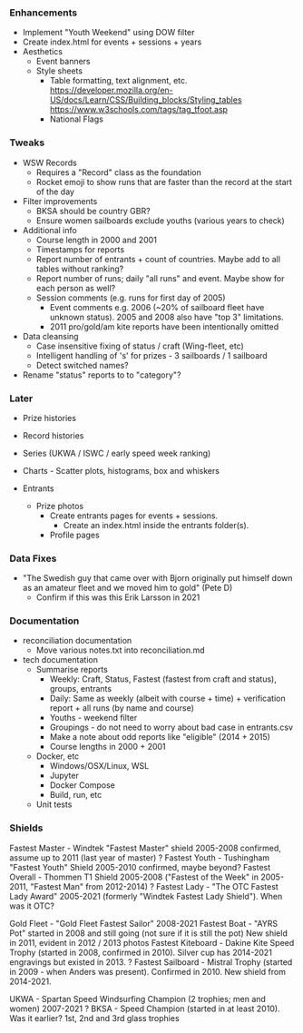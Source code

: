 ### Enhancements

- Implement "Youth Weekend" using DOW filter
- Create index.html for events + sessions + years
- Aesthetics
  - Event banners
  - Style sheets
    - Table formatting, text alignment, etc.
       https://developer.mozilla.org/en-US/docs/Learn/CSS/Building_blocks/Styling_tables
       https://www.w3schools.com/tags/tag_tfoot.asp
    - National Flags



### Tweaks

- WSW Records
  - Requires a "Record" class as the foundation
  - Rocket emoji to show runs that are faster than the record at the start of the day
- Filter improvements
  - BKSA should be country GBR?
  - Ensure women sailboards exclude youths (various years to check)
- Additional info
  - Course length in 2000 and 2001
  - Timestamps for reports
  - Report number of entrants + count of countries. Maybe add to all tables without ranking?
  - Report number of runs; daily "all runs" and event. Maybe show for each person as well?
  - Session comments (e.g. runs for first day of 2005)
    - Event comments e.g. 2006 (~20% of sailboard fleet have unknown status). 2005 and 2008 also have "top 3" limitations.
    - 2011 pro/gold/am kite reports have been intentionally omitted
- Data cleansing
  - Case insensitive fixing of status / craft (Wing-fleet, etc)
  - Intelligent handling of 's' for prizes - 3 sailboards / 1 sailboard
  - Detect switched names?
- Rename "status" reports to to "category"?



### Later

- Prize histories
- Record histories
- Series (UKWA / ISWC / early speed week ranking)
- Charts - Scatter plots, histograms, box and whiskers
- Entrants

  - Prize photos
    - Create entrants pages for events + sessions.
      - Create an index.html inside the entrants folder(s).
    - Profile pages



### Data Fixes

- "The Swedish guy that came over with Bjorn originally put himself down as an amateur fleet and we moved him to gold" (Pete D)
  - Confirm if this was this Erik Larsson in 2021



### Documentation

- reconciliation documentation
  - Move various notes.txt into reconciliation.md
- tech documentation
  - Summarise reports
    - Weekly: Craft, Status, Fastest (fastest from craft and status), groups, entrants
    - Daily: Same as weekly (albeit with course + time) + verification report + all runs (by name and course)
    - Youths - weekend filter
    - Groupings - do not need to worry about bad case in entrants.csv
    - Make a note about odd reports like "eligible" (2014 + 2015)
    - Course lengths in 2000 + 2001
  - Docker, etc
    - Windows/OSX/Linux, WSL
    - Jupyter
    - Docker Compose
    - Build, run, etc
  - Unit tests



### Shields
  Fastest Master - Windtek "Fastest Master" shield 2005-2008 confirmed, assume up to 2011 (last year of master)
? Fastest Youth - Tushingham "Fastest Youth" Shield 2005-2010 confirmed, maybe beyond?
  Fastest Overall - Thommen T1 Shield 2005-2008 ("Fastest of the Week" in 2005-2011, "Fastest Man" from 2012-2014)
? Fastest Lady - "The OTC Fastest Lady Award" 2005-2021 (formerly "Windtek Fastest Lady Shield"). When was it OTC?

  Gold Fleet - "Gold Fleet Fastest Sailor" 2008-2021
  Fastest Boat - "AYRS Pot" started in 2008 and still going (not sure if it is still the pot)
                 New shield in 2011, evident in 2012 / 2013 photos
  Fastest Kiteboard - Dakine Kite Speed Trophy (started in 2008, confirmed in 2010).
                      Silver cup has 2014-2021 engravings but existed in 2013.
? Fastest Sailboard - Mistral Trophy (started in 2009 - when Anders was present). Confirmed in 2010. New shield from 2014-2021.

  UKWA - Spartan Speed Windsurfing Champion (2 trophies; men and women) 2007-2021
? BKSA - Speed Champion (started in at least 2010). Was it earlier?
         1st, 2nd and 3rd glass trophies
